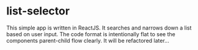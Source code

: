 # list-selector
  
This simple app is written in ReactJS.  It searches and narrows down a list based on user input.  The code format is intentionally flat to see the components parent-child flow clearly.  It will be refactored later...